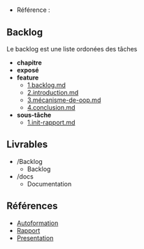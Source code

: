 #  

- Référence :   

 

## Backlog 

Le backlog est une liste ordonées des tâches 

- **chapitre** 
- **exposé** 
- **feature** 
  - [1.backlog.md](./Backlog/feature/1.backlog.md) 
  - [2.introduction.md](./Backlog/feature/2.introduction.md) 
  - [3.mécanisme-de-oop.md](./Backlog/feature/3.mécanisme-de-oop.md) 
  - [4.conclusion.md](./Backlog/feature/4.conclusion.md) 
- **sous-tâche** 
  - [1.init-rapport.md](./Backlog/sous-tâche/1.init-rapport.md) 
## Livrables 

 

- /Backlog 
  - Backlog 
- /docs 
  - Documentation 
## Références 

 

- [Autoformation](#) 
- [Rapport](https://labs-web.github.io/lab-poo/rapport.html) 
- [Presentation](https://labs-web.github.io/lab-poo/presentation.html) 

